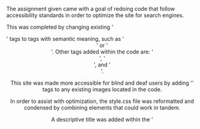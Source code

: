 The assignment given came with a goal of redoing code that follow accessibility standards in order to optimize the site for search engines.

This was completed by changing existing '<div>' tags to tags with semantic meaning, such as '<header>' or '<section>'. Other tags added within the code are: '<nav>', '<aside>', and '<footer>'.

This site was made more accessible for blind and deaf users by adding '<alt>' tags to any existing images located in the code. 

In order to assist with optimization, the style.css file was reformatted and condensed by combining elements that could work in tandem. 

A descriptive title was added within the '<title>' tags.

Link to site: https://hartbt.github.io/homework-1/

Screenshot of site: <img src="./assets/images/screenshot.png">
